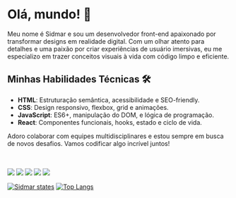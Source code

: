 # Olá, mundo! 👋

Meu nome é Sidmar e sou um desenvolvedor front-end apaixonado por transformar designs em realidade digital. Com um olhar atento para detalhes e uma paixão por criar experiências de usuário imersivas, eu me especializo em trazer conceitos visuais à vida com código limpo e eficiente.

## Minhas Habilidades Técnicas 🛠️

- **HTML**: Estruturação semântica, acessibilidade e SEO-friendly.
- **CSS**: Design responsivo, flexbox, grid e animações.
- **JavaScript**: ES6+, manipulação do DOM, e lógica de programação.
- **React**: Componentes funcionais, hooks, estado e ciclo de vida.

Adoro colaborar com equipes multidisciplinares e estou sempre em busca de novos desafios. Vamos codificar algo incrível juntos!

<br>
<br>
<img src="https://img.shields.io/badge/HTML-239120?style=for-the-badge&logo=html5&logoColor=white">
<img src="https://img.shields.io/badge/CSS-239120?&style=for-the-badge&logo=css3&logoColor=white">
<img src="https://img.shields.io/badge/HTML5-E34F26?style=for-the-badge&logo=html5&logoColor=white">
<img src="https://img.shields.io/badge/JavaScript-F7DF1E?style=for-the-badge&logo=javascript&logoColor=black">
<img src="https://img.shields.io/badge/React-20232A?style=for-the-badge&logo=react&logoColor=61DAFB">

[![Sidmar states](https://github-readme-stats.vercel.app/api?username=sidmarvictorino)](https://github.com/anuraghazra/github-readme-stats)
[![Top Langs](https://github-readme-stats.vercel.app/api/top-langs/?username=sidmarvictorino)](https://github.com/anuraghazra/github-readme-stats)

